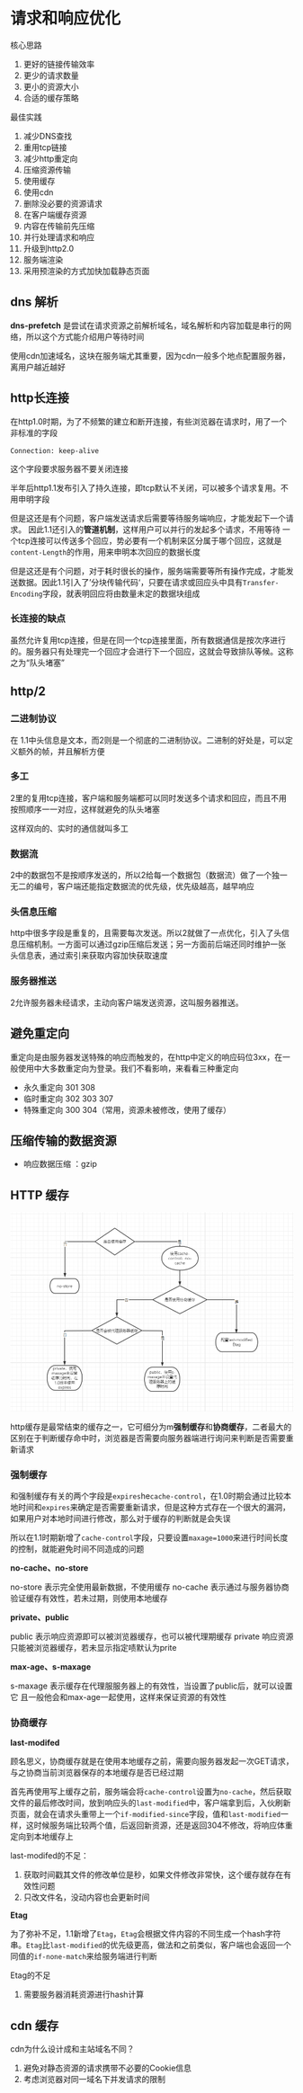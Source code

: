 # 请求和响应优化

核心思路

1. 更好的链接传输效率
2. 更少的请求数量
3. 更小的资源大小
4. 合适的缓存策略

最佳实践

1. 减少DNS查找
2. 重用tcp链接
3. 减少http重定向
4. 压缩资源传输
5. 使用缓存
6. 使用cdn
7. 删除没必要的资源请求
8. 在客户端缓存资源
9. 内容在传输前先压缩
10. 并行处理请求和响应
11. 升级到http2.0
12. 服务端渲染
13. 采用预渲染的方式加快加载静态页面

## dns 解析

**dns-prefetch** 是尝试在请求资源之前解析域名，域名解析和内容加载是串行的网络，所以这个方式能介绍用户等待时间

使用cdn加速域名，这块在服务端尤其重要，因为cdn一般多个地点配置服务器，离用户越近越好

## http长连接

在http1.0时期，为了不频繁的建立和断开连接，有些浏览器在请求时，用了一个非标准的字段

```
Connection: keep-alive
```
这个字段要求服务器不要关闭连接

半年后http1.1发布引入了持久连接，即tcp默认不关闭，可以被多个请求复用。不用申明字段

但是这还是有个问题，客户端发送请求后需要等待服务端响应，才能发起下一个请求。
因此1.1还引入的**管道机制**，这样用户可以并行的发起多个请求，不用等待
一个tcp连接可以传送多个回应，势必要有一个机制来区分属于哪个回应，这就是`content-Length`的作用，用来申明本次回应的数据长度

但是这还是有个问题，对于耗时很长的操作，服务端需要等所有操作完成，才能发送数据。因此1.1引入了’分块传输代码‘，只要在请求或回应头中具有`Transfer-Encoding`字段，就表明回应将由数量未定的数据块组成

### 长连接的缺点

虽然允许复用tcp连接，但是在同一个tcp连接里面，所有数据通信是按次序进行的。服务器只有处理完一个回应才会进行下一个回应，这就会导致排队等候。这称之为“队头堵塞”

## http/2

### 二进制协议

在 1.1中头信息是文本，而2则是一个彻底的二进制协议。二进制的好处是，可以定义额外的帧，并且解析方便

### 多工

2里的复用tcp连接，客户端和服务端都可以同时发送多个请求和回应，而且不用按照顺序一一对应，这样就避免的队头堵塞

这样双向的、实时的通信就叫多工

### 数据流

2中的数据包不是按顺序发送的，所以2给每一个数据包（数据流）做了一个独一无二的编号，客户端还能指定数据流的优先级，优先级越高，越早响应

### 头信息压缩

http中很多字段是重复的，且需要每次发送。所以2就做了一点优化，引入了头信息压缩机制。一方面可以通过gzip压缩后发送；另一方面前后端还同时维护一张头信息表，通过索引来获取内容加快获取速度

### 服务器推送

2允许服务器未经请求，主动向客户端发送资源，这叫服务器推送。

## 避免重定向

重定向是由服务器发送特殊的响应而触发的，在http中定义的响应码位3xx，在一般使用中大多数重定向为登录。我们不看影响，来看看三种重定向

- 永久重定向 301 308
- 临时重定向 302 303 307
- 特殊重定向 300 304（常用，资源未被修改，使用了缓存）


## 压缩传输的数据资源

- 响应数据压缩 ：gzip

## HTTP 缓存

![缓存使用流程图](../images/performance/2.png)

http缓存是最常结束的缓存之一，它可细分为m**强制缓存**和**协商缓存**，二者最大的区别在于判断缓存命中时，浏览器是否需要向服务器端进行询问来判断是否需要重新请求

### 强制缓存

和强制缓存有关的两个字段是`expires`he`cache-control`，在1.0时期会通过比较本地时间和`expires`来确定是否需要重新请求，但是这种方式存在一个很大的漏洞，如果用户对本地时间进行修改，那么对于缓存的判断就是会失误

所以在1.1时期新增了`cache-control`字段，只要设置`maxage=1000`来进行时间长度的控制，就能避免时间不同造成的问题

**no-cache、no-store**

no-store 表示完全使用最新数据，不使用缓存
no-cache 表示通过与服务器协商验证缓存有效性，若未过期，则使用本地缓存

**private、public**

public 表示响应资源即可以被浏览器缓存，也可以被代理期缓存
private 响应资源只能被浏览器缓存，若未显示指定啧默认为prite

**max-age、s-maxage**

s-maxage 表示缓存在代理服服务器上的有效性，当设置了public后，就可以设置它
且一般他会和max-age一起使用，这样来保证资源的有效性

### 协商缓存

**last-modifed**

顾名思义，协商缓存就是在使用本地缓存之前，需要向服务器发起一次GET请求，与之协商当前浏览器保存的本地缓存是否已经过期

首先再使用写上缓存之前，服务端会将`cache-control`设置为`no-cache`，然后获取文件的最后修改时间，放到响应头的`last-modified`中，客户端拿到后，入伙刷新页面，就会在请求头重带上一个`if-modified-since`字段，值和`last-modified`一样，这时候服务端比较两个值，后返回新资源，还是返回304不修改，将响应体重定向到本地缓存上

last-modifed的不足：

1. 获取时间戳其文件的修改单位是秒，如果文件修改非常快，这个缓存就存在有效性问题
2. 只改文件名，没动内容也会更新时间

**Etag**

为了弥补不足，1.1新增了`Etag`，`Etag`会根据文件内容的不同生成一个hash字符串。`Etag`比`last-modified`的优先级更高，做法和之前类似，客户端也会返回一个同值的`if-none-match`来给服务端进行判断

Etag的不足

1. 需要服务器消耗资源进行hash计算

## cdn 缓存

cdn为什么设计成和主站域名不同？

1. 避免对静态资源的请求携带不必要的Cookie信息
2. 考虑浏览器对同一域名下并发请求的限制